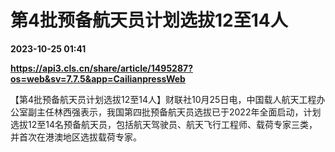 # 第4批预备航天员计划选拔12至14人

**2023-10-25 01:41**

**https://api3.cls.cn/share/article/1495287?os=web&sv=7.7.5&app=CailianpressWeb**

【第4批预备航天员计划选拔12至14人】财联社10月25日电，中国载人航天工程办公室副主任林西强表示，我国第四批预备航天员选拔已于2022年全面启动，计划选拔12至14名预备航天员，包括航天驾驶员、航天飞行工程师、载荷专家三类，并首次在港澳地区选拔载荷专家。
